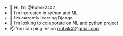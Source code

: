 - 👋 Hi, I’m @Rutvik2402
- 👀 I’m interested in python and ML
- 🌱 I’m currently learning Django
- 💞️ I’m looking to collaborate on ML and python project 
- 📫 You can ping me on rrutvik41@gmail.com

<!---
Rutvik2402/Rutvik2402 is a ✨ special ✨ repository because its `README.md` (this file) appears on your GitHub profile.
You can click the Preview link to take a look at your changes.
--->
